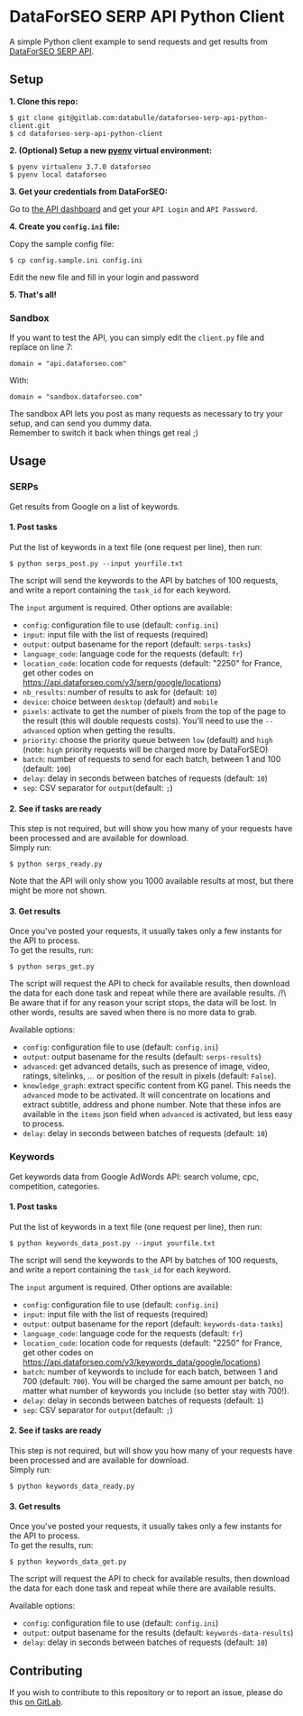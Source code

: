 # DataForSEO SERP API Python Client

A simple Python client example to send requests and get results from [DataForSEO SERP API](https://dataforseo.com/apis/serp-api).  

## Setup

__1. Clone this repo:__  

    $ git clone git@gitlab.com:databulle/dataforseo-serp-api-python-client.git
    $ cd dataforseo-serp-api-python-client  


__2. (Optional) Setup a new [pyenv](https://github.com/pyenv/pyenv) virtual environment:__  

    $ pyenv virtualenv 3.7.0 dataforseo
    $ pyenv local dataforseo  


__3. Get your credentials from DataForSEO:__  

Go to [the API dashboard](https://app.dataforseo.com/api-dashboard) and get your `API Login` and `API Password`.  


__4. Create you `config.ini` file:__  

Copy the sample config file:  

    $ cp config.sample.ini config.ini  

Edit the new file and fill in your login and password  


__5. That's all!__  

### Sandbox  

If you want to test the API, you can simply edit the `client.py` file and replace on line 7:  

    domain = "api.dataforseo.com"  

With:  

    domain = "sandbox.dataforseo.com"  

The sandbox API lets you post as many requests as necessary to try your setup, and can send you dummy data.  
Remember to switch it back when things get real ;)  


## Usage

### SERPs

Get results from Google on a list of keywords.  

#### 1. Post tasks

Put the list of keywords in a text file (one request per line), then run:  

    $ python serps_post.py --input yourfile.txt  

The script will send the keywords to the API by batches of 100 requests, and write a report containing the `task_id` for each keyword.  

The `input` argument is required. Other options are available:  
- `config`: configuration file to use (default: `config.ini`)  
- `input`: input file with the list of requests (required)  
- `output`: output basename for the report (default: `serps-tasks`)  
- `language_code`: language code for the requests (default: `fr`)  
- `location_code`: location code for requests (default: "2250" for France, get other codes on <https://api.dataforseo.com/v3/serp/google/locations>)  
- `nb_results`: number of results to ask for (default: `10`)  
- `device`: choice between `desktop` (default) and `mobile`  
- `pixels`: activate to get the number of pixels from the top of the page to the result (this will double requests costs). You'll need to use the `--advanced` option when getting the results.  
- `priority`: choose the priority queue between `low` (default) and `high` (note: `high` priority requests will be charged more by DataForSEO)  
- `batch`: number of requests to send for each batch, between 1 and 100 (default: `100`)  
- `delay`: delay in seconds between batches of requests (default: `10`)  
- `sep`: CSV separator for `output`(default: `;`)  


#### 2. See if tasks are ready

This step is not required, but will show you how many of your requests have been processed and are available for download.  
Simply run:  

    $ python serps_ready.py  

Note that the API will only show you 1000 available results at most, but there might be more not shown.  

#### 3. Get results

Once you've posted your requests, it usually takes only a few instants for the API to process.  
To get the results, run:  

    $ python serps_get.py  

The script will request the API to check for available results, then download the data for each done task and repeat while there are available results.
/!\ Be aware that if for any reason your script stops, the data will be lost. In other words, results are saved when there is no more data to grab.

Available options:  
- `config`: configuration file to use (default: `config.ini`)  
- `output`: output basename for the results (default: `serps-results`)  
- `advanced`: get advanced details, such as presence of image, video, ratings, sitelinks, ... or position of the result in pixels (default: `False`).  
- `knowledge_graph`: extract specific content from KG panel. This needs the `advanced` mode to be activated. It will concentrate on locations and extract subtitle, address and phone number. Note that these infos are available in the `items` json field when `advanced` is activated, but less easy to process.  
- `delay`: delay in seconds between batches of requests (default: `10`)  


### Keywords

Get keywords data from Google AdWords API: search volume, cpc, competition, categories.  

#### 1. Post tasks  

Put the list of keywords in a text file (one request per line), then run:  

    $ python keywords_data_post.py --input yourfile.txt  

The script will send the keywords to the API by batches of 100 requests, and write a report containing the `task_id` for each keyword.  

The `input` argument is required. Other options are available:  
- `config`: configuration file to use (default: `config.ini`)  
- `input`: input file with the list of requests (required)  
- `output`: output basename for the report (default: `keywords-data-tasks`)  
- `language_code`: language code for the requests (default: `fr`)  
- `location_code`: location code for requests (default: "2250" for France, get other codes on <https://api.dataforseo.com/v3/keywords_data/google/locations>)  
- `batch`: number of keywords to include for each batch, between 1 and 700 (default: `700`). You will be charged the same amount per batch, no matter what number of keywords you include (so better stay with 700!).  
- `delay`: delay in seconds between batches of requests (default: `1`)  
- `sep`: CSV separator for `output`(default: `;`)  

#### 2. See if tasks are ready  

This step is not required, but will show you how many of your requests have been processed and are available for download.  
Simply run:  

    $ python keywords_data_ready.py  

#### 3. Get results  

Once you've posted your requests, it usually takes only a few instants for the API to process.  
To get the results, run:  

    $ python keywords_data_get.py  

The script will request the API to check for available results, then download the data for each done task and repeat while there are available results.  

Available options:  
- `config`: configuration file to use (default: `config.ini`)  
- `output`: output basename for the results (default: `keywords-data-results`)  
- `delay`: delay in seconds between batches of requests (default: `10`)  

## Contributing

If you wish to contribute to this repository or to report an issue, please do this [on GitLab](https://gitlab.com/databulle/dataforseo-serp-api-python-client).  
